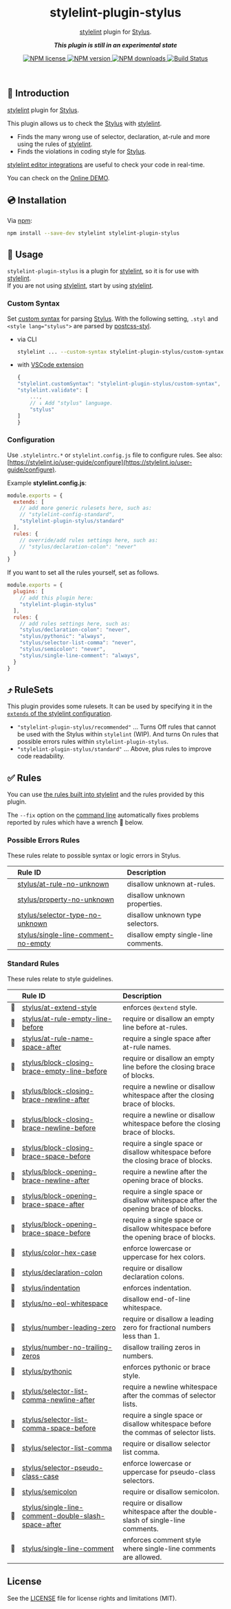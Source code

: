 <h1 align="center">stylelint-plugin-stylus</h1>

<p align="center"><a href="https://stylelint.io/" alt="stylelint">stylelint</a> plugin for <a href="https://stylus-lang.com/" alt="Stylus">Stylus</a>.

<p align="center"><b><i>This plugin is still in an experimental state</i></b></p>

<p align="center">
  <a href="https://www.npmjs.com/package/stylelint-plugin-stylus">
    <img src="https://img.shields.io/npm/l/stylelint-plugin-stylus.svg" alt="NPM license">
  </a>
  <a href="https://www.npmjs.com/package/stylelint-plugin-stylus">
    <img src="https://img.shields.io/npm/v/stylelint-plugin-stylus.svg" alt="NPM version">
  </a>
  <a href="https://www.npmjs.com/package/stylelint-plugin-stylus">
    <img src="https://img.shields.io/npm/dw/stylelint-plugin-stylus.svg" alt="NPM downloads">
  </a>
  <a href="https://github.com/ota-meshi/stylelint-plugin-stylus/actions?query=workflow%3ACI">
    <img src="https://github.com/ota-meshi/stylelint-plugin-stylus/workflows/CI/badge.svg?branch=master" alt="Build Status">
  </a>
</p>
<br>

## :name_badge: Introduction

[stylelint] plugin for [Stylus].

This plugin allows us to check the [Stylus] with [stylelint].

- Finds the many wrong use of selector, declaration, at-rule and more using the rules of [stylelint].
- Finds the violations in coding style for [Stylus].

[stylelint editor integrations](https://stylelint.io/user-guide/integrations/editor) are useful to check your code in real-time.

You can check on the [Online DEMO](https://ota-meshi.github.io/stylelint-plugin-stylus/playground/).

## :cd: Installation

Via [npm]:

```bash
npm install --save-dev stylelint stylelint-plugin-stylus
```

## :book: Usage

`stylelint-plugin-stylus` is a plugin for [stylelint], so it is for use with [stylelint].  
If you are not using [stylelint], start by using [stylelint].

### Custom Syntax

Set [custom syntax](https://stylelint.io/user-guide/usage/options#customsyntax) for parsing [Stylus]. With the following setting, `.styl` and `<style lang="stylus">` are parsed by [postcss-styl].

- via CLI

    ```bash
    stylelint ... --custom-syntax stylelint-plugin-stylus/custom-syntax
    ```

- with [VSCode extension]

    ```js
    {
    "stylelint.customSyntax": "stylelint-plugin-stylus/custom-syntax",
    "stylelint.validate": [
        ...,
        // ↓ Add "stylus" language.
        "stylus"
    ]
    }
     ```

### Configuration

Use `.stylelintrc.*` or `stylelint.config.js` file to configure rules. See also: [https://stylelint.io/user-guide/configure](https://stylelint.io/user-guide/configure).

Example **stylelint.config.js**:

```js
module.exports = {
  extends: [
    // add more generic rulesets here, such as:
    // "stylelint-config-standard",
    "stylelint-plugin-stylus/standard"
  ],
  rules: {
    // override/add rules settings here, such as:
    // "stylus/declaration-colon": "never"
  }
}
```

If you want to set all the rules yourself, set as follows.

```js
module.exports = {
  plugins: [
    // add this plugin here:
    "stylelint-plugin-stylus"
  ],
  rules: {
    // add rules settings here, such as:
    "stylus/declaration-colon": "never",
    "stylus/pythonic": "always",
    "stylus/selector-list-comma": "never",
    "stylus/semicolon": "never",
    "stylus/single-line-comment": "always",
  }
}
```

## :arrow_heading_up: RuleSets

This plugin provides some rulesets. It can be used by specifying it in the [`extends` of the stylelint configuration](https://stylelint.io/user-guide/configure#extends).

- `"stylelint-plugin-stylus/recommended"` ... Turns Off rules that cannot be used with the Stylus within `stylelint` (WIP). And turns On rules that possible errors rules within `stylelint-plugin-stylus`.
- `"stylelint-plugin-stylus/standard"` ... Above, plus rules to improve code readability.

## :white_check_mark: Rules

You can use [the rules built into stylelint](https://stylelint.io/user-guide/rules/list) and the rules provided by this plugin.

The `--fix` option on the [command line](https://stylelint.io/user-guide/usage/options#fix) automatically fixes problems reported by rules which have a wrench :wrench: below.

<!--RULES_TABLE_START-->

### Possible Errors Rules

These rules relate to possible syntax or logic errors in Stylus.

|    | Rule ID | Description |
|:---|:--------|:------------|
|  | [stylus/at-rule-no-unknown](https://ota-meshi.github.io/stylelint-plugin-stylus/rules/at-rule-no-unknown.html) | disallow unknown at-rules. |
|  | [stylus/property-no-unknown](https://ota-meshi.github.io/stylelint-plugin-stylus/rules/property-no-unknown.html) | disallow unknown properties. |
|  | [stylus/selector-type-no-unknown](https://ota-meshi.github.io/stylelint-plugin-stylus/rules/selector-type-no-unknown.html) | disallow unknown type selectors. |
|  | [stylus/single-line-comment-no-empty](https://ota-meshi.github.io/stylelint-plugin-stylus/rules/single-line-comment-no-empty.html) | disallow empty single-line comments. |

### Standard Rules

These rules relate to style guidelines.

|    | Rule ID | Description |
|:---|:--------|:------------|
| :wrench: | [stylus/at-extend-style](https://ota-meshi.github.io/stylelint-plugin-stylus/rules/at-extend-style.html) | enforces `@extend` style. |
| :wrench: | [stylus/at-rule-empty-line-before](https://ota-meshi.github.io/stylelint-plugin-stylus/rules/at-rule-empty-line-before.html) | require or disallow an empty line before at-rules. |
| :wrench: | [stylus/at-rule-name-space-after](https://ota-meshi.github.io/stylelint-plugin-stylus/rules/at-rule-name-space-after.html) | require a single space after at-rule names. |
| :wrench: | [stylus/block-closing-brace-empty-line-before](https://ota-meshi.github.io/stylelint-plugin-stylus/rules/block-closing-brace-empty-line-before.html) | require or disallow an empty line before the closing brace of blocks. |
| :wrench: | [stylus/block-closing-brace-newline-after](https://ota-meshi.github.io/stylelint-plugin-stylus/rules/block-closing-brace-newline-after.html) | require a newline or disallow whitespace after the closing brace of blocks. |
| :wrench: | [stylus/block-closing-brace-newline-before](https://ota-meshi.github.io/stylelint-plugin-stylus/rules/block-closing-brace-newline-before.html) | require a newline or disallow whitespace before the closing brace of blocks. |
| :wrench: | [stylus/block-closing-brace-space-before](https://ota-meshi.github.io/stylelint-plugin-stylus/rules/block-closing-brace-space-before.html) | require a single space or disallow whitespace before the closing brace of blocks. |
| :wrench: | [stylus/block-opening-brace-newline-after](https://ota-meshi.github.io/stylelint-plugin-stylus/rules/block-opening-brace-newline-after.html) | require a newline after the opening brace of blocks. |
| :wrench: | [stylus/block-opening-brace-space-after](https://ota-meshi.github.io/stylelint-plugin-stylus/rules/block-opening-brace-space-after.html) | require a single space or disallow whitespace after the opening brace of blocks. |
| :wrench: | [stylus/block-opening-brace-space-before](https://ota-meshi.github.io/stylelint-plugin-stylus/rules/block-opening-brace-space-before.html) | require a single space or disallow whitespace before the opening brace of blocks. |
| :wrench: | [stylus/color-hex-case](https://ota-meshi.github.io/stylelint-plugin-stylus/rules/color-hex-case.html) | enforce lowercase or uppercase for hex colors. |
| :wrench: | [stylus/declaration-colon](https://ota-meshi.github.io/stylelint-plugin-stylus/rules/declaration-colon.html) | require or disallow declaration colons. |
| :wrench: | [stylus/indentation](https://ota-meshi.github.io/stylelint-plugin-stylus/rules/indentation.html) | enforces indentation. |
| :wrench: | [stylus/no-eol-whitespace](https://ota-meshi.github.io/stylelint-plugin-stylus/rules/no-eol-whitespace.html) | disallow end-of-line whitespace. |
| :wrench: | [stylus/number-leading-zero](https://ota-meshi.github.io/stylelint-plugin-stylus/rules/number-leading-zero.html) | require or disallow a leading zero for fractional numbers less than 1. |
| :wrench: | [stylus/number-no-trailing-zeros](https://ota-meshi.github.io/stylelint-plugin-stylus/rules/number-no-trailing-zeros.html) | disallow trailing zeros in numbers. |
| :wrench: | [stylus/pythonic](https://ota-meshi.github.io/stylelint-plugin-stylus/rules/pythonic.html) | enforces pythonic or brace style. |
| :wrench: | [stylus/selector-list-comma-newline-after](https://ota-meshi.github.io/stylelint-plugin-stylus/rules/selector-list-comma-newline-after.html) | require a newline whitespace after the commas of selector lists. |
| :wrench: | [stylus/selector-list-comma-space-before](https://ota-meshi.github.io/stylelint-plugin-stylus/rules/selector-list-comma-space-before.html) | require a single space or disallow whitespace before the commas of selector lists. |
| :wrench: | [stylus/selector-list-comma](https://ota-meshi.github.io/stylelint-plugin-stylus/rules/selector-list-comma.html) | require or disallow selector list comma. |
| :wrench: | [stylus/selector-pseudo-class-case](https://ota-meshi.github.io/stylelint-plugin-stylus/rules/selector-pseudo-class-case.html) | enforce lowercase or uppercase for pseudo-class selectors. |
| :wrench: | [stylus/semicolon](https://ota-meshi.github.io/stylelint-plugin-stylus/rules/semicolon.html) | require or disallow semicolon. |
| :wrench: | [stylus/single-line-comment-double-slash-space-after](https://ota-meshi.github.io/stylelint-plugin-stylus/rules/single-line-comment-double-slash-space-after.html) | require or disallow whitespace after the double-slash of single-line comments. |
| :wrench: | [stylus/single-line-comment](https://ota-meshi.github.io/stylelint-plugin-stylus/rules/single-line-comment.html) | enforces comment style where single-line comments are allowed. |

<!--RULES_TABLE_END-->

## License

See the [LICENSE] file for license rights and limitations (MIT).

[license]: ./LICENSE
[stylelint]: https://stylelint.io/
[Stylus]: https://stylus-lang.com/
[VSCode extension]: https://marketplace.visualstudio.com/items?itemName=stylelint.vscode-stylelint
[postcss-styl]: https://github.com/ota-meshi/postcss-styl
[npm]: https://www.npmjs.com/
[npm license]: https://img.shields.io/npm/l/stylelint-plugin-stylus.svg
[npm version]: https://img.shields.io/npm/v/stylelint-plugin-stylus.svg
[npm downloads]: https://img.shields.io/npm/dw/stylelint-plugin-stylus.svg
[Build Status]: https://github.com/ota-meshi/stylelint-plugin-stylus/workflows/CI/badge.svg?branch=master
